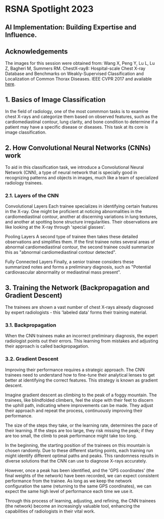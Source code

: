 # RSNA Spotlight 2023

## AI Implementation: Building Expertise and Influence.

## Acknowledgements

The images for this session were obtained from: Wang X, Peng Y, Lu L, Lu Z, Bagheri M, Summers RM. ChestX-ray8: Hospital-scale Chest X-ray Database and Benchmarks on Weakly-Supervised Classification and Localization of Common Thorax Diseases. IEEE CVPR 2017 and available [here](https://www.nih.gov/news-events/news-releases/nih-clinical-center-provides-one-largest-publicly-available-chest-x-ray-datasets-scientific-community).

## 1. Basics of Image Classification
In the field of radiology, one of the most commmon tasks is to examine chest X-rays and categorize them based on observed features, such as the cardiomediastinal contour, lung clarity, and bone condition to determine if a patient may have a specific disease or diseases. This task at its core is image classification.

## 2. How Convolutional Neural Networks (CNNs) work
To aid in this classification task, we introduce a Convolutional Neural Network (CNN), a type of neural network that is specially good in recognizing patterns and objects in images, much like a team of specialized radiology trainees.

### 2.1. Layers of the CNN
Convolutional Layers
Each trainee specializes in identifying certain features in the X-ray. One might be proficient at noticing abnormalities in the cardiomediastinal contour, another at discerning variations in lung textures, and another at spotting bone structure irregularities. Their observations are like looking at the X-ray through 'special glasses'.

Pooling Layers
A second type of trainee then takes these detailed observations and simplifies them. If the first trainee notes several areas of abnormal cardiomediastinal contour, the second trainee could summarize this as "abnormal cardiomediastinal contour detected".

Fully Connected Layers
Finally, a senior trainee considers these summarized notes and forms a preliminary diagnosis, such as "Potential cardiovascular abnormality or mediastinal mass present".

## 3. Training the Network (Backpropagation and Gradient Descent)
The trainees are shown a vast number of chest X-rays already diagnosed by expert radiologists - this 'labeled data' forms their training material.

### 3.1. Backpropagation
When the CNN trainees make an incorrect preliminary diagnosis, the expert radiologist points out their errors. This learning from mistakes and adjusting their approach is called backpropagation.

### 3.2. Gradient Descent
Improving their performance requires a strategic approach. The CNN trainees need to understand how to fine-tune their analytical lenses to get better at identifying the correct features. This strategy is known as gradient descent.

Imagine gradient descent as climbing to the peak of a foggy mountain. The trainees, like blindfolded climbers, feel the slope with their feet to discern the uphill path, indicating where improvements can be made. They adjust their approach and repeat the process, continuously improving their performance.

The size of the steps they take, or the learning rate, determines the pace of their learning. If the steps are too large, they risk missing the peak; if they are too small, the climb to peak performance might take too long.

In the beginning, the starting position of the trainees on this mountain is chosen randomly. Due to these different starting points, each training run might identify different optimal paths and peaks. This randomness results in diverse solutions that the CNN can use to diagnose X-rays accurately.

However, once a peak has been identified, and the 'GPS coordinates' (the final weights of the network) have been recorded, we can expect consistent performance from the trainee. As long as we keep the network configuration the same (returning to the same GPS coordinates), we can expect the same high level of performance each time we use it.

Through this process of learning, adjusting, and refining, the CNN trainees (the network) become an increasingly valuable tool, enhancing the capabilities of radiologists in their vital work.
